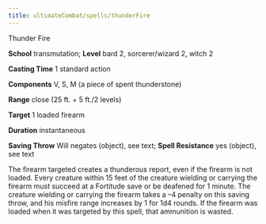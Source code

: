 ```yaml
---
title: ultimateCombat/spells/thunderFire
---
```

Thunder Fire

**School** transmutation; **Level** bard 2, sorcerer/wizard 2, witch 2

**Casting Time** 1 standard action

**Components** V, S, M (a piece of spent thunderstone)

**Range** close (25 ft. + 5 ft./2 levels)

**Target** 1 loaded firearm

**Duration** instantaneous

**Saving Throw** Will negates (object), see text; **Spell Resistance** yes (object), see text

The firearm targeted creates a thunderous report, even if the firearm is not loaded. Every creature within 15 feet of the creature wielding or carrying the firearm must succeed at a Fortitude save or be deafened for 1 minute. The creature wielding or carrying the firearm takes a –4 penalty on this saving throw, and his misfire range increases by 1 for 1d4 rounds. If the firearm was loaded when it was targeted by this spell, that ammunition is wasted.

